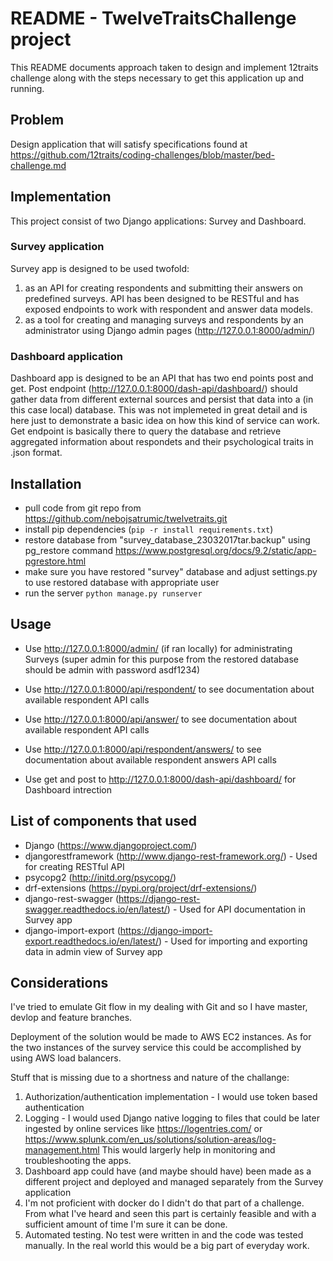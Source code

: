 # README - TwelveTraitsChallenge project #

This README documents approach taken to design and implement 12traits challenge along with the steps necessary to get this application up and running.

## Problem ##
Design application that will satisfy specifications found at https://github.com/12traits/coding-challenges/blob/master/bed-challenge.md

## Implementation ##
This project consist of two Django applications: Survey and Dashboard.

### Survey application ###
Survey app is designed to be used twofold:
 1) as an API for creating respondents and submitting their answers on predefined surveys.
    API has been designed to be RESTful and has exposed endpoints to work with respondent and answer data models.
 2) as a tool for creating and managing surveys and respondents by an administrator using Django admin pages (http://127.0.0.1:8000/admin/)

### Dashboard application ###
Dashboard app is designed to be an API that has two end points post and get.
Post endpoint (http://127.0.0.1:8000/dash-api/dashboard/) should gather data from different external sources and persist that data into a (in this case local) database.
This was not implemeted in great detail and is here just to demonstrate a basic idea on how this kind of service can work.
Get endpoint is basically there to query the database and retrieve aggregated information about respondets and their psychological traits in .json format.

## Installation ##
* pull code from git repo from https://github.com/nebojsatrumic/twelvetraits.git
* install pip dependencies (```pip -r install requirements.txt```)
* restore database from "survey_database_23032017tar.backup" using  pg_restore command
    https://www.postgresql.org/docs/9.2/static/app-pgrestore.html
* make sure you have restored "survey" database and adjust settings.py to use restored database with appropriate user
* run the server ```python manage.py runserver```

## Usage ##

* Use http://127.0.0.1:8000/admin/ (if ran locally) for administrating Surveys (super admin for this purpose from the restored database should be admin with password asdf1234)
* Use http://127.0.0.1:8000/api/respondent/ to see documentation about available respondent API calls
* Use http://127.0.0.1:8000/api/answer/ to see documentation about available respondent API calls
* Use http://127.0.0.1:8000/api/respondent/answers/ to see documentation about available respondent answers API calls

* Use get and post to http://127.0.0.1:8000/dash-api/dashboard/ for Dashboard intrection


## List of components that used ##
* Django (https://www.djangoproject.com/)
* djangorestframework (http://www.django-rest-framework.org/) - Used for creating RESTful API
* psycopg2 (http://initd.org/psycopg/)
* drf-extensions (https://pypi.org/project/drf-extensions/)
* django-rest-swagger (https://django-rest-swagger.readthedocs.io/en/latest/) - Used for API documentation in Survey app
* django-import-export (https://django-import-export.readthedocs.io/en/latest/) - Used for importing and exporting data in admin view of Survey app

## Considerations ##

I've tried to emulate Git flow in my dealing with Git and so I have master, devlop and feature branches.

Deployment of the solution would be made to AWS EC2 instances. As for the two instances of the survey service this could be accomplished by using AWS load balancers.

Stuff that is missing due to a shortness and nature of the challange:
 1) Authorization/authentication implementation - I would use token based authentication
 2) Logging - I would used Django native logging to files that could be later ingested by online services like https://logentries.com/ or https://www.splunk.com/en_us/solutions/solution-areas/log-management.html
    This would largerly help in monitoring and troubleshooting the apps.
 3) Dashboard app could have (and maybe should have) been made as a different project and deployed and managed separately from the Survey application
 4) I'm not proficient with docker do I didn't do that part of a challenge. From what I've heard and seen this part is certainly feasible and with a sufficient amount of time I'm sure it can be done.
 5) Automated testing. No test were written in and the code was tested manually. In the real world this would be a big part of everyday work.